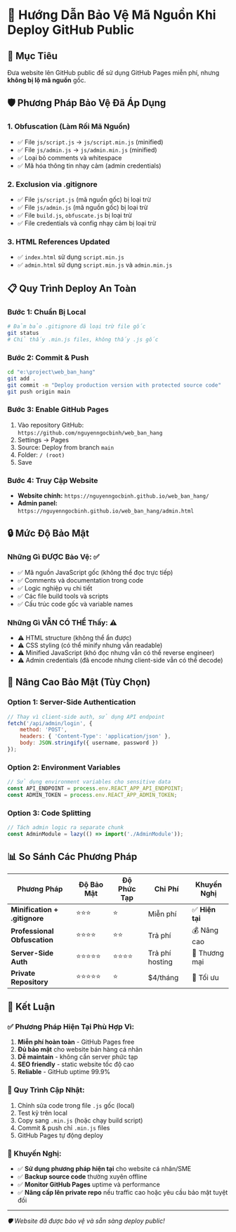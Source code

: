 # 🔐 Hướng Dẫn Bảo Vệ Mã Nguồn Khi Deploy GitHub Public

## 🎯 **Mục Tiêu**
Đưa website lên GitHub public để sử dụng GitHub Pages miễn phí, nhưng **không bị lộ mã nguồn** gốc.

## 🛡️ **Phương Pháp Bảo Vệ Đã Áp Dụng**

### 1. **Obfuscation (Làm Rối Mã Nguồn)**
- ✅ File `js/script.js` → `js/script.min.js` (minified)
- ✅ File `js/admin.js` → `js/admin.min.js` (minified)
- ✅ Loại bỏ comments và whitespace
- ✅ Mã hóa thông tin nhạy cảm (admin credentials)

### 2. **Exclusion via .gitignore**
- ✅ File `js/script.js` (mã nguồn gốc) bị loại trừ
- ✅ File `js/admin.js` (mã nguồn gốc) bị loại trừ
- ✅ File `build.js`, `obfuscate.js` bị loại trừ
- ✅ File credentials và config nhạy cảm bị loại trừ

### 3. **HTML References Updated**
- ✅ `index.html` sử dụng `script.min.js`
- ✅ `admin.html` sử dụng `script.min.js` và `admin.min.js`

## 📋 **Quy Trình Deploy An Toàn**

### **Bước 1: Chuẩn Bị Local**
```bash
# Đảm bảo .gitignore đã loại trừ file gốc
git status
# Chỉ thấy .min.js files, không thấy .js gốc
```

### **Bước 2: Commit & Push**
```bash
cd "e:\project\web_ban_hang"
git add .
git commit -m "Deploy production version with protected source code"
git push origin main
```

### **Bước 3: Enable GitHub Pages**
1. Vào repository GitHub: `https://github.com/nguyenngocbinh/web_ban_hang`
2. Settings → Pages
3. Source: Deploy from branch `main`
4. Folder: `/ (root)`
5. Save

### **Bước 4: Truy Cập Website**
- **Website chính:** `https://nguyenngocbinh.github.io/web_ban_hang/`
- **Admin panel:** `https://nguyenngocbinh.github.io/web_ban_hang/admin.html`

## 🔒 **Mức Độ Bảo Mật**

### **Những Gì ĐƯỢC Bảo Vệ:** ✅
- ✅ Mã nguồn JavaScript gốc (không thể đọc trực tiếp)
- ✅ Comments và documentation trong code
- ✅ Logic nghiệp vụ chi tiết
- ✅ Các file build tools và scripts
- ✅ Cấu trúc code gốc và variable names

### **Những Gì VẪN CÓ THỂ Thấy:** ⚠️
- ⚠️ HTML structure (không thể ẩn được)
- ⚠️ CSS styling (có thể minify nhưng vẫn readable)
- ⚠️ Minified JavaScript (khó đọc nhưng vẫn có thể reverse engineer)
- ⚠️ Admin credentials (đã encode nhưng client-side vẫn có thể decode)

## 🚀 **Nâng Cao Bảo Mật (Tùy Chọn)**

### **Option 1: Server-Side Authentication**
```javascript
// Thay vì client-side auth, sử dụng API endpoint
fetch('/api/admin/login', {
    method: 'POST',
    headers: { 'Content-Type': 'application/json' },
    body: JSON.stringify({ username, password })
});
```

### **Option 2: Environment Variables**
```javascript
// Sử dụng environment variables cho sensitive data
const API_ENDPOINT = process.env.REACT_APP_API_ENDPOINT;
const ADMIN_TOKEN = process.env.REACT_APP_ADMIN_TOKEN;
```

### **Option 3: Code Splitting**
```javascript
// Tách admin logic ra separate chunk
const AdminModule = lazy(() => import('./AdminModule'));
```

## 📊 **So Sánh Các Phương Pháp**

| Phương Pháp | Độ Bảo Mật | Độ Phức Tạp | Chi Phí | Khuyến Nghị |
|-------------|-------------|-------------|---------|-------------|
| **Minification + .gitignore** | ⭐⭐⭐ | ⭐ | Miễn phí | ✅ **Hiện tại** |
| **Professional Obfuscation** | ⭐⭐⭐⭐ | ⭐⭐ | Trả phí | 💰 Nâng cao |
| **Server-Side Auth** | ⭐⭐⭐⭐⭐ | ⭐⭐⭐⭐ | Trả phí hosting | 🏢 Thương mại |
| **Private Repository** | ⭐⭐⭐⭐⭐ | ⭐ | $4/tháng | 💎 Tối ưu |

## 🎉 **Kết Luận**

### **✅ Phương Pháp Hiện Tại Phù Hợp Vì:**
1. **Miễn phí hoàn toàn** - GitHub Pages free
2. **Đủ bảo mật** cho website bán hàng cá nhân  
3. **Dễ maintain** - không cần server phức tạp
4. **SEO friendly** - static website tốc độ cao
5. **Reliable** - GitHub uptime 99.9%

### **🔄 Quy Trình Cập Nhật:**
1. Chỉnh sửa code trong file `.js` gốc (local)
2. Test kỹ trên local
3. Copy sang `.min.js` (hoặc chạy build script)
4. Commit & push chỉ `.min.js` files
5. GitHub Pages tự động deploy

### **🎯 Khuyến Nghị:**
- ✅ **Sử dụng phương pháp hiện tại** cho website cá nhân/SME
- ✅ **Backup source code** thường xuyên offline
- ✅ **Monitor GitHub Pages** uptime và performance
- ✅ **Nâng cấp lên private repo** nếu traffic cao hoặc yêu cầu bảo mật tuyệt đối

---
*🛡️ Website đã được bảo vệ và sẵn sàng deploy public!*
